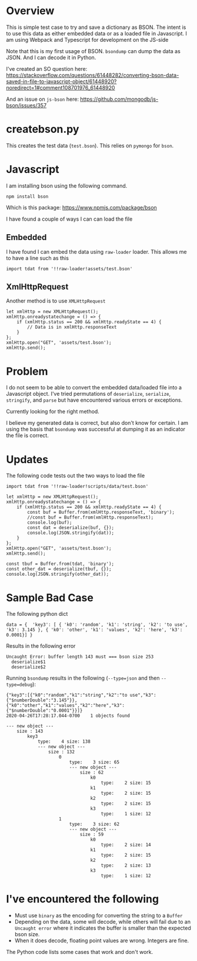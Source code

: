 # Overview
This is simple test case to try and save a dictionary as BSON. The intent is to use this data as either embedded data or as a loaded file in Javascript. I am using Webpack and Typescript for development on the JS-side

Note that this is my first usage of BSON. `bsondump` can dump the data as JSON. And I can decode it in Python.


I've created an SO question here: https://stackoverflow.com/questions/61448282/converting-bson-data-saved-in-file-to-javascript-object/61448920?noredirect=1#comment108701976_61448920

And an issue on `js-bson` here: https://github.com/mongodb/js-bson/issues/357

# createbson.py
This creates the test data (`test.bson`). This relies on `pymongo` for `bson`.

# Javascript
I am installing bson using the following command. 

```
npm install bson
```

Which is this package:
https://www.npmjs.com/package/bson

I have found a couple of ways I can can load the file

## Embedded
I have found I can embed the data using `raw-loader` loader. This allows me to have a line such as this

```
import tdat from '!!raw-loader!assets/test.bson'
```

## XmlHttpRequest
Another method is to use `XMLHttpRequest`

```
let xmlHttp = new XMLHttpRequest();
xmlHttp.onreadystatechange = () => {
    if (xmlHttp.status == 200 && xmlHttp.readyState == 4) {
        // Data is in xmlHttp.responseText
    }
};
xmlHttp.open("GET", 'assets/test.bson');
xmlHttp.send();
```

# Problem
I do not seem to be able to convert the embedded data/loaded file into a Javascript object. I've tried permutations of `deserialize`, `serialize`, `stringify`, and `parse` but have encountered various errors or exceptions.

Currently looking for the right method. 

I believe my generated data is correct, but also don't know for certain. I am using the basis that `bsondump` was successful at dumping it as an indicator the file is correct.

# Updates

The following code tests out the two ways to load the file

```
import tdat from '!!raw-loader!scripts/data/test.bson'

let xmlHttp = new XMLHttpRequest();
xmlHttp.onreadystatechange = () => {
    if (xmlHttp.status == 200 && xmlHttp.readyState == 4) {
        const buf = Buffer.from(xmlHttp.responseText, 'binary');
        //const buf = Buffer.from(xmlHttp.responseText);
        console.log(buf);
        const dat = deserialize(buf, {});
        console.log(JSON.stringify(dat));
    }
};
xmlHttp.open("GET", 'assets/test.bson');
xmlHttp.send();

const tbuf = Buffer.from(tdat, 'binary');
const other_dat = deserialize(tbuf, {});
console.log(JSON.stringify(other_dat));
```

# Sample Bad Case
The following python dict

```
data = {  'key3': [ { 'k0': 'random', 'k1': 'string', 'k2': 'to use', 'k3': 3.145 }, { 'k0': 'other', 'k1': 'values', 'k2': 'here', 'k3': 0.0001}] }
```

Results in the following error 

```
Uncaught Error: buffer length 143 must === bson size 253
  deserialize$1	
  deserialize$2	
```

Running `bsondump` results in the following (`--type=json` and then `--type=debug`):

```
{"key3":[{"k0":"random","k1":"string","k2":"to use","k3":{"$numberDouble":"3.145"}},{"k0":"other","k1":"values","k2":"here","k3":{"$numberDouble":"0.0001"}}]}
2020-04-26T17:28:17.044-0700	1 objects found
```

``` 
--- new object ---
	size : 143
		key3
			type:    4 size: 138
			--- new object ---
				size : 132
					0
						type:    3 size: 65
						--- new object ---
							size : 62
								k0
									type:    2 size: 15
								k1
									type:    2 size: 15
								k2
									type:    2 size: 15
								k3
									type:    1 size: 12
					1
						type:    3 size: 62
						--- new object ---
							size : 59
								k0
									type:    2 size: 14
								k1
									type:    2 size: 15
								k2
									type:    2 size: 13
								k3
									type:    1 size: 12
```

# I've encountered the following

- Must use `binary` as the encoding for converting the string to a `Buffer`
- Depending on the data, some will decode, while others will fail due to an `Uncaught error` where it indicates the buffer is smaller than the expected bson size.
- When it does decode, floating point values are wrong. Integers are fine.

The Python code lists some cases that work and don't work.
